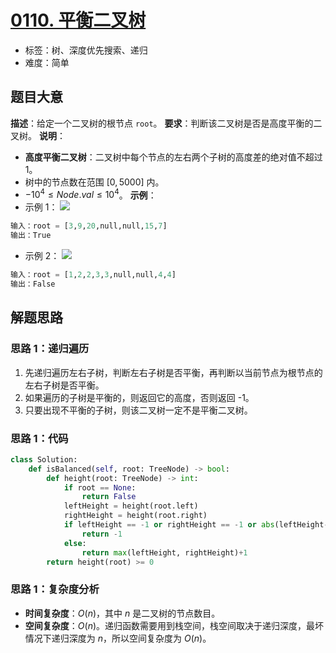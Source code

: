 # [0110. 平衡二叉树](https://leetcode.cn/problems/balanced-binary-tree/)
- 标签：树、深度优先搜索、递归
- 难度：简单
## 题目大意
**描述**：给定一个二叉树的根节点 `root`。
**要求**：判断该二叉树是否是高度平衡的二叉树。
**说明**：
- **高度平衡二叉树**：二叉树中每个节点的左右两个子树的高度差的绝对值不超过 $1$。
- 树中的节点数在范围 $[0, 5000]$ 内。
- $-10^4 \le Node.val \le 10^4$。
**示例**：
- 示例 1：
![](https://assets.leetcode.com/uploads/2020/10/06/balance_1.jpg)
```python
输入：root = [3,9,20,null,null,15,7]
输出：True
```
- 示例 2：
![](https://assets.leetcode.com/uploads/2020/10/06/balance_2.jpg)
```python
输入：root = [1,2,2,3,3,null,null,4,4]
输出：False
```
## 解题思路
### 思路 1：递归遍历
1. 先递归遍历左右子树，判断左右子树是否平衡，再判断以当前节点为根节点的左右子树是否平衡。
2. 如果遍历的子树是平衡的，则返回它的高度，否则返回 -1。
3. 只要出现不平衡的子树，则该二叉树一定不是平衡二叉树。
### 思路 1：代码
```python
class Solution:
    def isBalanced(self, root: TreeNode) -> bool:
        def height(root: TreeNode) -> int:
            if root == None:
                return False
            leftHeight = height(root.left)
            rightHeight = height(root.right)
            if leftHeight == -1 or rightHeight == -1 or abs(leftHeight-rightHeight) > 1:
                return -1
            else:
                return max(leftHeight, rightHeight)+1
        return height(root) >= 0
```
### 思路 1：复杂度分析
- **时间复杂度**：$O(n)$，其中 $n$ 是二叉树的节点数目。
- **空间复杂度**：$O(n)$。递归函数需要用到栈空间，栈空间取决于递归深度，最坏情况下递归深度为 $n$，所以空间复杂度为 $O(n)$。
